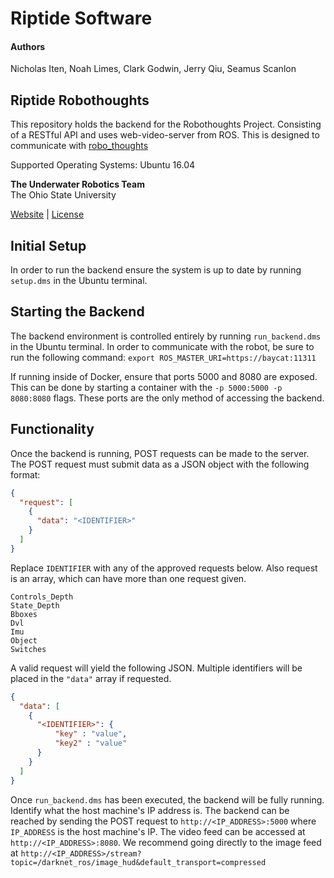 # Riptide Software

#### Authors
Nicholas Iten,
Noah Limes,
Clark Godwin,
Jerry Qiu,
Seamus Scanlon

## Riptide Robothoughts

This repository holds the backend for the Robothoughts Project. Consisting of a RESTful API and
uses web-video-server from ROS. This is designed to communicate with [robo\_thoughts](https://github.com/osu-uwrt/robo_thoughts.git)

Supported Operating Systems: Ubuntu 16.04


**The Underwater Robotics Team**  
The Ohio State University

[Website](https://uwrt.engineering.osu.edu) \| [License](https://github.com/osu-uwrt/riptide_software/tree/fac98cfa750df74dbb107f83064c3767e6346cc4/LICENSE/README.md)

## Initial Setup

In order to run the backend ensure the system is up to date by running `setup.dms` in the Ubuntu terminal.

## Starting the Backend

The backend environment is controlled entirely by running `run_backend.dms` in the Ubuntu terminal. In
order to communicate with the robot, be sure to run the following command:
`export ROS_MASTER_URI=https://baycat:11311`
 
If running inside of Docker, ensure that ports 5000 and 8080 are exposed. This can be done by starting
a container with the `-p 5000:5000 -p 8080:8080` flags. These ports are the only method of accessing
the backend.

## Functionality

Once the backend is running, POST requests can be made to the server. The POST request must submit
data as a JSON object with the following format:

```json
{
  "request": [
    {
      "data": "<IDENTIFIER>"
    }
  ]
}
```

Replace `IDENTIFIER` with any of the approved requests below. Also request is an array, which can have
more than one request given.

```text
Controls_Depth
State_Depth
Bboxes
Dvl
Imu
Object
Switches
```

A valid request will yield the following JSON. Multiple identifiers will be placed in the `"data"` array
if requested.

```json
{
  "data": [
    {
      "<IDENTIFIER>": {
          "key" : "value",
          "key2" : "value"
      }
    }
  ]
}
```

Once `run_backend.dms` has been executed, the backend will be fully running. Identify what the
host machine's IP address is. The backend can be reached by sending the POST request to 
`http://<IP_ADDRESS>:5000` where `IP_ADDRESS` is the host machine's IP. The video feed can
be accessed at `http://<IP_ADDRESS>:8080`. We recommend going directly to the image feed
at `http://<IP_ADDRESS>/stream?topic=/darknet_ros/image_hud&default_transport=compressed`